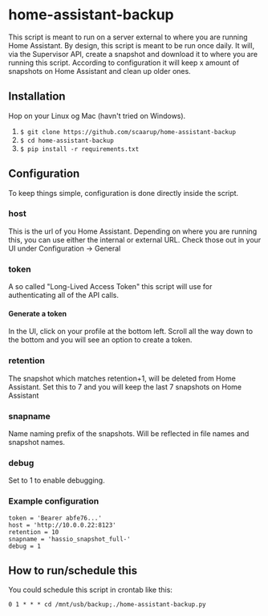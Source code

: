 # home-assistant-backup
This script is meant to run on a server external to where you are running Home Assistant. By design, this script is meant to be run once daily. It will, via the Supervisor API, create a snapshot and download it to where you are running this script. According to configuration it will keep x amount of snapshots on Home Assistant and clean up older ones.

## Installation
Hop on your Linux og Mac (havn't tried on Windows).
1. ```$ git clone https://github.com/scaarup/home-assistant-backup```
2. ```$ cd home-assistant-backup```
3. ```$ pip install -r requirements.txt```

## Configuration
To keep things simple, configuration is done directly inside the script.
### host
This is the url of you Home Assistant. Depending on where you are running this, you can use either the internal or external URL. Check those out in your UI under Configuration -> General
### token
A so called "Long-Lived Access Token" this script will use for authenticating all of the API calls. 
#### Generate a token
In the UI, click on your profile at the bottom left. Scroll all the way down to the bottom and you will see an option to create a token.
### retention
The snapshot which matches retention+1, will be deleted from Home Assistant. Set this to 7 and you will keep the last 7 snapshots on Home Assistant
### snapname
Name naming prefix of the snapshots. Will be reflected in file names and snapshot names.
### debug
Set to 1 to enable debugging.
### Example configuration
```
token = 'Bearer abfe76...'
host = 'http://10.0.0.22:8123'
retention = 10
snapname = 'hassio_snapshot_full-'
debug = 1
```
## How to run/schedule this
You could schedule this script in crontab like this:

```0 1 * * * cd /mnt/usb/backup;./home-assistant-backup.py```

